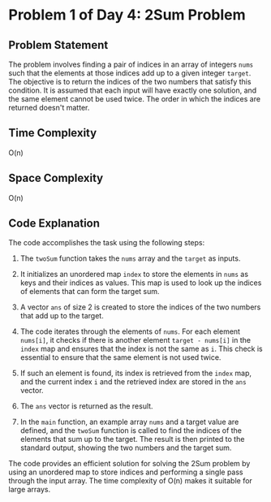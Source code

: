 # Problem 1 of Day 4: 2Sum Problem

## Problem Statement

The problem involves finding a pair of indices in an array of integers `nums` such that the elements at those indices add up to a given integer `target`. The objective is to return the indices of the two numbers that satisfy this condition. It is assumed that each input will have exactly one solution, and the same element cannot be used twice. The order in which the indices are returned doesn't matter.

## Time Complexity

O(n)

## Space Complexity

O(n)

## Code Explanation

The code accomplishes the task using the following steps:

1. The `twoSum` function takes the `nums` array and the `target` as inputs.

2. It initializes an unordered map `index` to store the elements in `nums` as keys and their indices as values. This map is used to look up the indices of elements that can form the target sum.

3. A vector `ans` of size 2 is created to store the indices of the two numbers that add up to the target.

4. The code iterates through the elements of `nums`. For each element `nums[i]`, it checks if there is another element `target - nums[i]` in the `index` map and ensures that the index is not the same as `i`. This check is essential to ensure that the same element is not used twice.

5. If such an element is found, its index is retrieved from the `index` map, and the current index `i` and the retrieved index are stored in the `ans` vector.

6. The `ans` vector is returned as the result.

7. In the `main` function, an example array `nums` and a target value are defined, and the `twoSum` function is called to find the indices of the elements that sum up to the target. The result is then printed to the standard output, showing the two numbers and the target sum.

The code provides an efficient solution for solving the 2Sum problem by using an unordered map to store indices and performing a single pass through the input array. The time complexity of O(n) makes it suitable for large arrays.